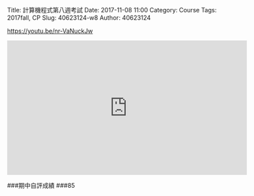 Title: 計算機程式第八週考試
Date: 2017-11-08 11:00
Category: Course
Tags: 2017fall, CP
Slug: 40623124-w8
Author: 40623124

https://youtu.be/nr-VaNuckJw

<iframe width="560" height="315" src="https://www.youtube.com/embed/nr-VaNuckJw" frameborder="0" gesture="media" allowfullscreen></iframe>

<!-- PELICAN_END_SUMMARY -->

###期中自評成績
###85